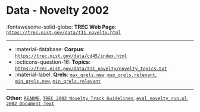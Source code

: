 # Data - Novelty 2002 

:fontawesome-solid-globe: **TREC Web Page**: [`https://trec.nist.gov/data/t11_novelty.html`](https://trec.nist.gov/data/t11_novelty.html)

---

- :material-database: **Corpus**: [`https://trec.nist.gov/data/cd45/index.html`](https://trec.nist.gov/data/cd45/index.html)
- :octicons-question-16: **Topics**: [`https://trec.nist.gov/data/t11_novelty/novelty_topics.txt`](https://trec.nist.gov/data/t11_novelty/novelty_topics.txt)
- :material-label: **Qrels**: [`max_qrels.new`](https://trec.nist.gov/data/t11_novelty/max_qrels.new), [`max_qrels.relevant`](https://trec.nist.gov/data/t11_novelty/max_qrels.relevant), [`min_qrels.new`](https://trec.nist.gov/data/t11_novelty/min_qrels.new), [`min_qrels.relevant`](https://trec.nist.gov/data/t11_novelty/min_qrels.relevant)


---

**Other:** [`README`](https://trec.nist.gov/data/t11_novelty/README), [`TREC 2002 Novelty Track Guidelines`](https://trec.nist.gov/data/t11_novelty/novelty_guidelines.html), [`eval_novelty_run.pl`](https://trec.nist.gov/data/t11_novelty/eval_novelty_run.pl), [`2002 Document Text`](https://trec.nist.gov/novelty.02/index.html)
